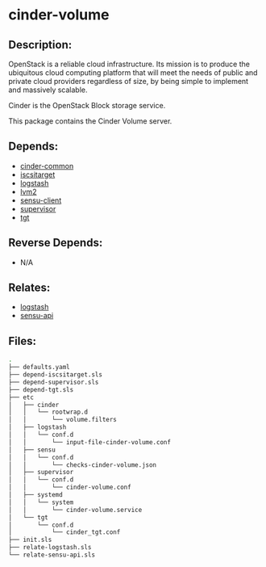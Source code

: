 # cinder-volume

## Description:

OpenStack is a reliable cloud infrastructure. Its mission is to produce the ubiquitous cloud computing platform that will meet the needs of public and private cloud providers regardless of size, by being simple to implement and massively scalable.

Cinder is the OpenStack Block storage service.

This package contains the Cinder Volume server.

## Depends:

  -  [cinder-common](/salt/cinder-common)
  -  [iscsitarget](/salt/iscsitarget)
  -  [logstash](/salt/logstash)
  -  [lvm2](/salt/lvm2)
  -  [sensu-client](/salt/sensu-client)
  -  [supervisor](/salt/supervisor)
  -  [tgt](/salt/tgt)

## Reverse Depends:

  -  N/A

## Relates:

  -  [logstash](/salt/logstash)
  -  [sensu-api](/salt/sensu-api)

## Files:

```bash
.
├── defaults.yaml
├── depend-iscsitarget.sls
├── depend-supervisor.sls
├── depend-tgt.sls
├── etc
│   ├── cinder
│   │   └── rootwrap.d
│   │       └── volume.filters
│   ├── logstash
│   │   └── conf.d
│   │       └── input-file-cinder-volume.conf
│   ├── sensu
│   │   └── conf.d
│   │       └── checks-cinder-volume.json
│   ├── supervisor
│   │   └── conf.d
│   │       └── cinder-volume.conf
│   ├── systemd
│   │   └── system
│   │       └── cinder-volume.service
│   └── tgt
│       └── conf.d
│           └── cinder_tgt.conf
├── init.sls
├── relate-logstash.sls
└── relate-sensu-api.sls
```
